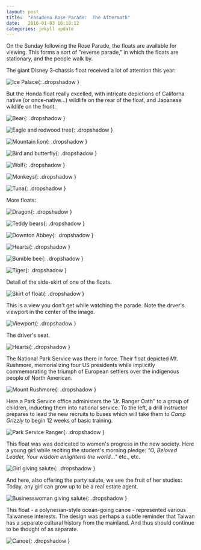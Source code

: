 ```yaml
---
layout: post
title:  "Pasadena Rose Parade:  The Aftermath"
date:   2016-01-03 16:18:12
categories: jekyll update
---
```

On the Sunday following the Rose Parade, the floats are available for viewing.  This forms a sort of "reverse parade," in which the floats are stationary, and the people walk by.  

The giant Disney 3-chassis float received a lot of attention this year:

![Ice Palace](/images/2016-01-03_floats/ice_palace.png){: .dropshadow }  

But the Honda float really excelled, with intricate depictions of Californa native (or once-native...) wildlife on the rear of the float, and Japanese wildlife on the front:

![Bear](/images/2016-01-03_floats/bear.png){: .dropshadow }  

![Eagle and redwood tree](/images/2016-01-03_floats/eagle.png){: .dropshadow }  

![Mountain lion](/images/2016-01-03_floats/lion.png){: .dropshadow }  

![Bird and butterfly](/images/2016-01-03_floats/bird_and_butterfly.png){: .dropshadow }  

![Wolf](/images/2016-01-03_floats/wolf.png){: .dropshadow }  

![Monkeys](/images/2016-01-03_floats/monkeys.png){: .dropshadow }  

![Tuna](/images/2016-01-03_floats/tuna.png){: .dropshadow }  


More floats:

![Dragon](/images/2016-01-03_floats/dragon.png){: .dropshadow }  

![Teddy bears](/images/2016-01-03_floats/gummy_bears.png){: .dropshadow }  

![Downton Abbey](/images/2016-01-03_floats/abbey.png){: .dropshadow }  

![Hearts](/images/2016-01-03_floats/hearts.png){: .dropshadow }  

![Bumble bee](/images/2016-01-03_floats/bumble_bee.png){: .dropshadow }  

![Tiger](/images/2016-01-03_floats/tiger.png){: .dropshadow }  

Detail of the side-skirt of one of the floats.  

![Skirt of float](/images/2016-01-03_floats/detail_of_skirt.png){: .dropshadow }  

This is a view you don't get while watching the parade.  Note the drver's viewport in the center of the image.  

![Viewport](/images/2016-01-03_floats/viewport.png){: .dropshadow }  

The driver's seat.  

![Hearts](/images/2016-01-03_floats/cockpit.png){: .dropshadow }  

The National Park Service was there in force.  Their float depicted Mt. Rushmore, memorializing four US presidents while implicitly commemorating the triumph of European settlers over the indigenous people of North American.

![Mount Rushmore](/images/2016-01-03_floats/rushmore.png){: .dropshadow }  

Here a Park Service office administers the "Jr. Ranger Oath" to a group of children, inducting them into national service.  To the left, a drill instructor prepares to lead the new recruits to buses which will take them to *Camp Grizzly* to begin 12 weeks of basic training.

![Park Service Ranger](/images/2016-01-03_floats/oath.png){: .dropshadow }  

This float was was dedicated to women's progress in the new society.  Here a young girl while reciting the student's morning pledge:  *"O, Beloved Leader, Your wisdom enlightens the world..."* etc., etc.  

![Girl giving salute](/images/2016-01-03_floats/hail_science.png){: .dropshadow }  

And here, also offering the party salute, we see the fruit of her studies: Today, any girl can grow up to be a real estate agent.  

![Businesswoman giving salute](/images/2016-01-03_floats/real_estate_agent.png){: .dropshadow }  

This float - a polynesian-style ocean-going canoe - represented various Taiwanese interests.  The design was perhaps a subtle reminder that Taiwan has a separate cultural history from the mainland.  And thus should continue to be thought of as separate.  

![Canoe](/images/2016-01-03_floats/canoe.png){: .dropshadow }  

